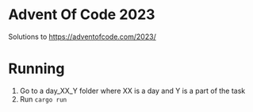 # Advent Of Code 2023
Solutions to https://adventofcode.com/2023/

# Running

1. Go to a day_XX_Y folder where XX is a day and Y is a part of the task
2. Run `cargo run`